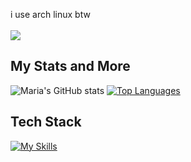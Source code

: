 i use arch linux btw <br>
<br>![](https://komarev.com/ghpvc/?username=e4fgg&color=f790b0)
## My Stats and More
![Maria's GitHub stats](https://github-readme-stats.vercel.app/api?username=e4fgg&show_icons=true&bg_color=f790b0&text_color=ffffff&title_color=ffffff&icon_color=fbc7d7)
[![Top Languages](https://github-readme-stats.vercel.app/api/top-langs/?username=e4fgg&layout=donut&bg_color=f790b0&text_color=ffffff&title_color=ffffff)](https://github.com/anuraghazra/github-readme-stats)

## Tech Stack 
[![My Skills](https://skillicons.dev/icons?i=py,html,css,js,java,cpp,postgres,github,git,mysql,vscode,ae,ps,discord,linkedin)](https://skillicons.dev)
